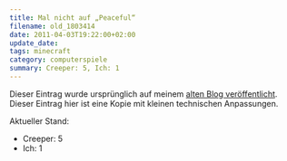 ```yaml
---
title: Mal nicht auf „Peaceful“
filename: old_1803414
date: 2011-04-03T19:22:00+02:00
update_date:
tags: minecraft
category: computerspiele
summary: Creeper: 5, Ich: 1 
---
```

Dieser Eintrag wurde ursprünglich auf meinem [alten Blog veröffentlicht](https://stu.blogger.de/stories/1803414/). Dieser Eintrag hier ist eine Kopie mit kleinen technischen Anpassungen.

Aktueller Stand:
- Creeper: 5
- Ich: 1
